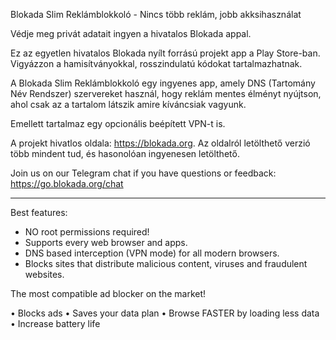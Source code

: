 Blokada Slim Reklámblokkoló - Nincs több reklám, jobb akksihasználat

Védje meg privát adatait ingyen a hivatalos Blokada appal.

Ez az egyetlen hivatalos Blokada nyílt forrású projekt app a Play Store-ban. Vigyázzon a hamisítványokkal, rosszindulatú kódokat tartalmazhatnak.

A Blokada Slim Reklámblokkoló egy ingyenes app, amely DNS (Tartomány Név Rendszer) szervereket használ, hogy reklám mentes élményt nyújtson, ahol csak az a tartalom látszik amire kíváncsiak vagyunk.

Emellett tartalmaz egy opcionális beépített VPN-t is.

A projekt hivatlos oldala: https://blokada.org. Az oldalról letölthető verzió több mindent tud, és hasonolóan ingyenesen letölthető.

Join us on our Telegram chat if you have questions or feedback: https://go.blokada.org/chat

----

Best features:
- NO root permissions required!
- Supports every web browser and apps.
- DNS based interception (VPN mode) for all modern browsers.
- Blocks sites that distribute malicious content, viruses and fraudulent websites.

The most compatible ad blocker on the market!

• Blocks ads • Saves your data plan • Browse FASTER by loading less data • Increase battery life
